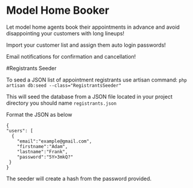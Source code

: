# Model Home Booker
Let model home agents book their appointments in advance and avoid disappointing your customers with long lineups!

Import your customer list and assign them auto login passwords!

Email notifications for confirmation and cancellation!

#Registrants Seeder

To seed a JSON list of appointment registrants use artisan command:
`php artisan db:seed --class="RegistrantsSeeder"`

This will seed the database from a JSON file located in your project directory you should name `registrants.json`

Format the JSON as below
```
{
"users": [
  {
    "email":"example@gmail.com",
    "firstname":"Adam",
    "lastname":"Frank",
    "password":"5Y>3mkQ?"
 }
}
```
The seeder will create a hash from the password provided.
